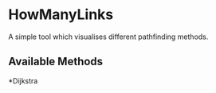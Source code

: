 # HowManyLinks

A simple tool which visualises different pathfinding methods.

## Available Methods

*Dijkstra





 

